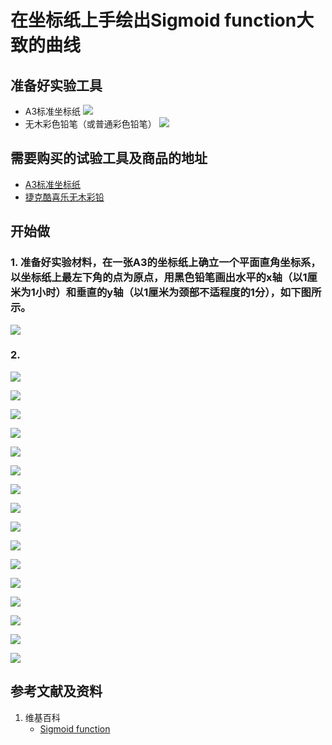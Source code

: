 # 在坐标纸上手绘出Sigmoid function大致的曲线

## 准备好实验工具

- A3标准坐标纸
![](/images/Sigmoid_function/在坐标纸上手绘出大致的曲线/A3标准坐标纸.jpg)
- 无木彩色铅笔（或普通彩色铅笔）
![](/images/Sigmoid_function/在坐标纸上手绘出大致的曲线/无木彩色铅笔.jpg)

## 需要购买的试验工具及商品的地址

- [A3标准坐标纸](https://detail.tmall.com/item.htm?id=27142292922&ali_refid=a3_430583_1006:1105863285:N:dZ%20MV6sJ%20YlXqxaoC1QlJw==:77285e2bbcb0cebf9d00068f21bd840f&ali_trackid=1_77285e2bbcb0cebf9d00068f21bd840f&spm=a230r.1.14.1&skuId=3165771512170)
- [捷克酷喜乐无木彩铅](https://detail.tmall.com/item.htm?spm=a230r.1.14.8.7a1b4237sLkqe4&id=10680260235&cm_id=140105335569ed55e27b&abbucket=9&skuId=3447429972029)

## 开始做

### 1. 准备好实验材料，在一张A3的坐标纸上确立一个平面直角坐标系，以坐标纸上最左下角的点为原点，用黑色铅笔画出水平的x轴（以1厘米为1小时）和垂直的y轴（以1厘米为颈部不适程度的1分），如下图所示。

![](/images/Sigmoid_function/在坐标纸上手绘出大致的曲线/1a.jpg)

### 2. 

![](/images/Sigmoid_function/在坐标纸上手绘出大致的曲线/2a0.jpg)

![](/images/Sigmoid_function/在坐标纸上手绘出大致的曲线/2a1.jpg)

![](/images/Sigmoid_function/在坐标纸上手绘出大致的曲线/2a1_1.jpg)

![](/images/Sigmoid_function/在坐标纸上手绘出大致的曲线/2a2.jpg)

![](/images/Sigmoid_function/在坐标纸上手绘出大致的曲线/2a2_1.jpg)

![](/images/Sigmoid_function/在坐标纸上手绘出大致的曲线/2a3.jpg)

![](/images/Sigmoid_function/在坐标纸上手绘出大致的曲线/2a3_1.jpg)

![](/images/Sigmoid_function/在坐标纸上手绘出大致的曲线/2a4.jpg)

![](/images/Sigmoid_function/在坐标纸上手绘出大致的曲线/2a4_1.jpg)

![](/images/Sigmoid_function/在坐标纸上手绘出大致的曲线/2a5.jpg)

![](/images/Sigmoid_function/在坐标纸上手绘出大致的曲线/2a5_1.jpg)

![](/images/Sigmoid_function/在坐标纸上手绘出大致的曲线/2a6.jpg)

![](/images/Sigmoid_function/在坐标纸上手绘出大致的曲线/2a6_1.jpg)

![](/images/Sigmoid_function/在坐标纸上手绘出大致的曲线/2a7.jpg)

![](/images/Sigmoid_function/在坐标纸上手绘出大致的曲线/2a7_1.jpg)

![](/images/Sigmoid_function/在坐标纸上手绘出大致的曲线/2a8.jpg)

## 参考文献及资料

1. 维基百科
	- [Sigmoid function](https://en.wikipedia.org/wiki/Sigmoid_function) 

